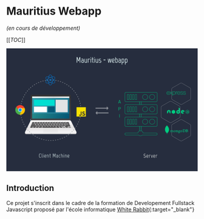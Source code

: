 # Mauritius Webapp
*(en cours de développement)*

[[_TOC_]]

![alt text](./client/public/mauritius-webapp.png)



## Introduction
Ce projet s'inscrit dans le cadre de la formation de Developement Fullstack Javascript
proposé par l'école informatique [White Rabbit](link){:target="_blank"}


